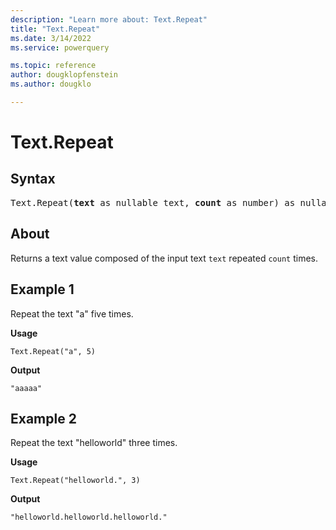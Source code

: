 ```yaml
---
description: "Learn more about: Text.Repeat"
title: "Text.Repeat"
ms.date: 3/14/2022
ms.service: powerquery

ms.topic: reference
author: dougklopfenstein
ms.author: dougklo

---
```

# Text.Repeat

## Syntax

<pre>
Text.Repeat(<b>text</b> as nullable text, <b>count</b> as number) as nullable text
</pre>
  
## About

Returns a text value composed of the input text `text` repeated `count` times.

## Example 1

Repeat the text "a" five times.

**Usage**

```powerquery-m
Text.Repeat("a", 5)
```

**Output**

`"aaaaa"`

## Example 2

Repeat the text "helloworld" three times.

**Usage**

```powerquery-m
Text.Repeat("helloworld.", 3)
```

**Output**

`"helloworld.helloworld.helloworld."`
